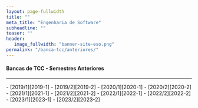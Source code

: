 ```yaml
---
layout: page-fullwidth
title: ""
meta_title: "Engenharia de Software"
subheadline: ""
teaser: ""
header:
   image_fullwidth: "banner-site-eso.png"
permalink: "/banca-tcc/anteriores/"
---
```


#### **Bancas de TCC - Semestres Anteriores**
<hr>
- [2019/1][2019-1]
- [2019/2][2019-2]
- [2020/1][2020-1]
- [2020/2][2020-2]
- [2021/1][2021-1]
- [2021/2][2021-2]
- [2022/1][2022-1]
- [2022/2][2022-2]
- [2023/1][2023-1]
- [2023/2][2023-2]

[2019-1]: {{site.url}}/banca-tcc/2019-1/
[2019-2]: {{site.url}}/banca-tcc/2019-2/

[2020-1]: {{site.url}}/banca-tcc/2020-1/
[2020-2]: {{site.url}}/banca-tcc/2020-2/

[2021-1]: {{site.url}}/banca-tcc/2021-1/
[2021-2]: {{site.url}}/banca-tcc/2021-2/

[2022-1]: {{site.url}}/banca-tcc/2022-1/
[2022-2]: {{site.url}}/banca-tcc/2022-2/

[2023-1]: {{site.url}}/banca-tcc/2023-1/
[2023-2]: {{site.url}}/banca-tcc/2023-2/